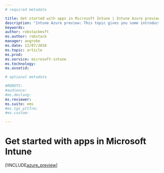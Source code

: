```yaml
---
# required metadata

title: Get started with apps in Microsoft Intune | Intune Azure preview | Microsoft Docs
description: "Intune Azure preview: This topic gives you some introductory information you'll need to know before you start working with apps in Intune."
keywords:
author: robstackmsftms.author: robstack
manager: angrobe
ms.date: 12/07/2016
ms.topic: article
ms.prod:
ms.service: microsoft-intune
ms.technology:
ms.assetid:

# optional metadata

#ROBOTS:
#audience:
#ms.devlang:
ms.reviewer:
ms.suite: ems
#ms.tgt_pltfrm:
#ms.custom:

---
```


# Get started with apps in Microsoft Intune


[!INCLUDE[azure_preview](../includes/azure_preview.md)]
